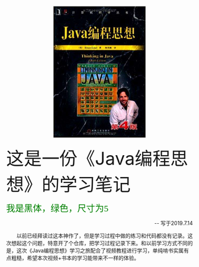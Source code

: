 <div align='center'><img src='https://github.com/theanswer910725/ThinkingInJava/blob/master/resources/timg.jpg' width='250' /></div>

<font size='7'>这是一份《Java编程思想》的学习笔记</font>

<font face="黑体" color=green size=5>我是黑体，绿色，尺寸为5</font>

<p align='right'>-- 写于2019.7.14</p>

　　以前已经拜读过这本神作了，但是学习过程中做的练习和代码都没有记录。这次想起这个问题，特意开了个仓库，把学习过程记录下来。和以前学习方式不同的是，这次《Java编程思想》学习之旅配合了视频教程进行学习，单纯啃书实属有点粗糙，希望本次视频+书本的学习能带来不一样的体验。
